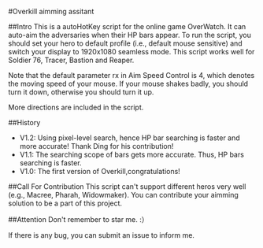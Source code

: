 #Overkill aimming assitant

##Intro
This is a autoHotKey script for the online game OverWatch. It can auto-aim the adversaries when their HP bars appear.  To run the script, you should set your hero to default profile (i.e., default mouse sensitive) and switch your display to 1920x1080 seamless mode. 
This script works well for Soldier 76, Tracer, Bastion and Reaper.

Note that the default parameter rx in Aim Speed Control is 4, which denotes the moving speed of your mouse. If your mouse shakes badly, you should turn it down, otherwise you should turn it up.

More directions are included in the script.

##History
* V1.2: Using pixel-level search, hence HP bar searching is faster and more accurate! Thank Ding for his contribution!
* V1.1: The searching scope of bars gets more accurate. Thus, HP bars searching is faster.
* V1.0: The first version of Overkill,congratulations!


##Call For Contribution
This script can't support different heros very well (e.g., Macree, Pharah, Widowmaker). You can contribute your aimming solution to be a part of this project. 

##Attention
Don't remember to star me. :）

If there is any bug, you can submit an issue to inform me.



